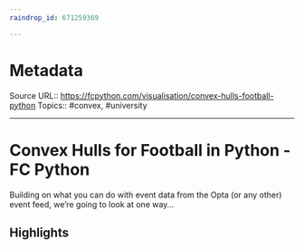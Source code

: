 ```yaml
---
raindrop_id: 671259369

---
```


# Metadata
Source URL:: https://fcpython.com/visualisation/convex-hulls-football-python
Topics:: #convex, #university

---
# Convex Hulls for Football in Python - FC Python

Building on what you can do with event data from the Opta (or any other) event feed, we’re going to look at one way…

## Highlights
